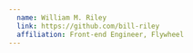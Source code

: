 ```yaml
---
  name: William M. Riley
  link: https://github.com/bill-riley
  affiliation: Front-end Engineer, Flywheel
---
```

